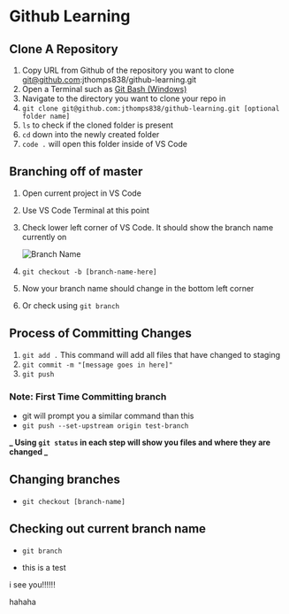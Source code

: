 # Github Learning

## Clone A Repository

1. Copy URL from Github of the repository you want to clone git@github.com:jthomps838/github-learning.git
2. Open a Terminal such as [Git Bash (Windows)](https://gitforwindows.org/)
3. Navigate to the directory you want to clone your repo in
4. `git clone git@github.com:jthomps838/github-learning.git [optional folder name]`
5. `ls` to check if the cloned folder is present
6. `cd` down into the newly created folder
7. `code .` will open this folder inside of VS Code

## Branching off of master

1. Open current project in VS Code
2. Use VS Code Terminal at this point
3. Check lower left corner of VS Code. It should show the branch name currently on

   ![Branch Name](/images/branch-name.png)

4. `git checkout -b [branch-name-here]`
5. Now your branch name should change in the bottom left corner
6. Or check using `git branch`

## Process of Committing Changes

1. `git add .` This command will add all files that have changed to staging
2. `git commit -m "[message goes in here]"`
3. `git push`

### Note: First Time Committing branch

- git will prompt you a similar command than this
- `git push --set-upstream origin test-branch`

**_ Using `git status` in each step will show you files and where they are changed _**

## Changing branches

- `git checkout [branch-name]`

## Checking out current branch name

- `git branch`

- this is a test


i see you!!!!!!

hahaha
